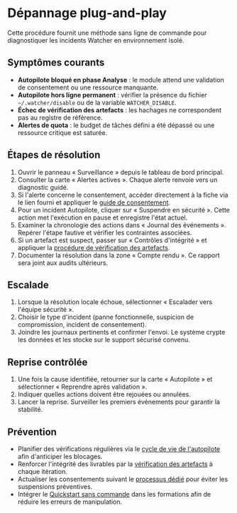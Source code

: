# Dépannage plug-and-play

Cette procédure fournit une méthode sans ligne de commande pour diagnostiquer les incidents Watcher en environnement isolé.

## Symptômes courants

- **Autopilote bloqué en phase Analyse** : le module attend une validation de consentement ou une ressource manquante.
- **Autopilote hors ligne permanent** : vérifier la présence du fichier `~/.watcher/disable` ou de la variable `WATCHER_DISABLE`.
- **Échec de vérification des artefacts** : les hachages ne correspondent pas au registre de référence.
- **Alertes de quota** : le budget de tâches défini a été dépassé ou une ressource critique est saturée.

## Étapes de résolution

1. Ouvrir le panneau « Surveillance » depuis le tableau de bord principal.
2. Consulter la carte « Alertes actives ». Chaque alerte renvoie vers un diagnostic guidé.
3. Si l'alerte concerne le consentement, accéder directement à la fiche via le lien fourni et appliquer le [guide de consentement](policy-consent.md).
4. Pour un incident Autopilote, cliquer sur « Suspendre en sécurité ». Cette action met l'exécution en pause et enregistre l'état actuel.
5. Examiner la chronologie des actions dans « Journal des événements ». Repérer l'étape fautive et vérifier les contraintes associées.
6. Si un artefact est suspect, passer sur « Contrôles d'intégrité » et appliquer la [procédure de vérification des artefacts](verifier-artefacts.md).
7. Documenter la résolution dans la zone « Compte rendu ». Ce rapport sera joint aux audits ultérieurs.

## Escalade

1. Lorsque la résolution locale échoue, sélectionner « Escalader vers l'équipe sécurité ».
2. Choisir le type d'incident (panne fonctionnelle, suspicion de compromission, incident de consentement).
3. Joindre les journaux pertinents et confirmer l'envoi. Le système crypte les données et les stocke sur le support sécurisé convenu.

## Reprise contrôlée

1. Une fois la cause identifiée, retourner sur la carte « Autopilote » et sélectionner « Reprendre après validation ».
2. Indiquer quelles actions doivent être rejouées ou annulées.
3. Lancer la reprise. Surveiller les premiers événements pour garantir la stabilité.

## Prévention

- Planifier des vérifications régulières via le [cycle de vie de l'autopilote](autopilot.md) afin d'anticiper les blocages.
- Renforcer l'intégrité des livrables par la [vérification des artefacts](verifier-artefacts.md) à chaque itération.
- Actualiser les consentements suivant le [processus dédié](policy-consent.md) pour éviter les suspensions préventives.
- Intégrer le [Quickstart sans commande](quickstart-sans-commande.md) dans les formations afin de réduire les erreurs de manipulation.
